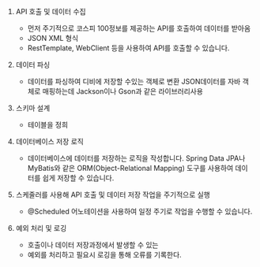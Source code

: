 1. API 호출 및 데이터 수집
    - 먼저 주기적으로 코스피 100정보를 제공하는 API를 호출하여 데이터를 받아옴
    - JSON XML 형식
    - RestTemplate, WebClient 등을 사용하여 API를 호출할 수 있습니다.
2. 데이터 파싱
    - 데이터를 파싱하여 디비에 저장할 수있는 객체로 변환 JSON데이터를 자바 객체로 매핑하는데 Jackson이나 Gson과 같은 라이브러리사용
3. 스키마 설계
    - 테이블을 정희
4. 데이터베이스 저장 로직
    - 데이터베이스에 데이터를 저장하는 로직을 작성합니다. Spring Data JPA나 MyBatis와 같은 ORM(Object-Relational Mapping) 도구를 사용하여 데이터를 쉽게 저장할 수 있습니다.

6. 스케줄러를 사용해 API 호출 및 데이터 저장 작업을 주기적으로 실행
    - @Scheduled 어노테이션을 사용하여 일정 주기로 작업을 수행할 수 있습니다.
6. 예외 처리 및 로깅
    - 호출이나 데이터 저장과정에서 발생할 수 있는
    - 예외를 처리하고 필요시 로깅을 통해 오류를 기록한다.


